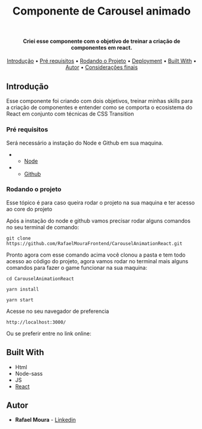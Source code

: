 <h1 align="center">
  Componente de Carousel animado
  <br>
  <br>
</h1>

<h4 align="center">Criei esse componente com o objetivo de treinar a criação de componentes em react.</h4>


<p align="center">
  <a href="#Introdução">Introdução</a> •
  <a href="#Pré-requisitos">Pré requisitos</a> •
  <a href="#Rodando-o-projeto">Rodando o Projeto</a> •
  <a href="#Deployment">Deployment</a> •
  <a href="#Built-With">Built With</a> •
  <a href="#Autor">Autor</a> •
  <a href="#Considerações-finais">Considerações finais</a>
</p>



## Introdução

Esse componente foi criando com dois objetivos, treinar minhas skills para a criação de componentes e entender como se comporta o ecosistema do React em conjunto com técnicas de CSS Transition 

### Pré requisitos

Será necessário a instação do Node e Github em sua maquina.

- * [Node](https://nodejs.org/en/) 

- * [Github](https://help.github.com/en/desktop/getting-started-with-github-desktop/installing-github-desktop) 

### Rodando o projeto

Esse tópico é para caso queira rodar o projeto na sua maquina e ter acesso ao core do projeto

Após a instação do node e github vamos precisar rodar alguns comandos no seu terminal de comando:

```
git clone https://github.com/RafaelMouraFrontend/CarouselAnimationReact.git
```

Pronto agora com esse comando acima você clonou a pasta e tem todo acesso ao código do projeto, agora vamos rodar no terminal mais alguns comandos para fazer o game funcionar na sua maquina:
```
cd CarouselAnimationReact
```
```
yarn install
```
```
yarn start
```

Acesse no seu navegador de preferencia
```
http://localhost:3000/
```

Ou se preferir entre no link online:


## Built With
* Html
* Node-sass
* JS
* [React](hhttps://reactjs.org/) 

## Autor

* **Rafael Moura** - [Linkedin](https://www.linkedin.com/in/rafaelmouradev/)
